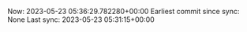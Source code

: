 Now: 2023-05-23 05:36:29.782280+00:00 Earliest commit since sync: None Last sync: 2023-05-23 05:31:15+00:00

